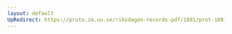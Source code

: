 ```yaml
---
layout: default
UpRedirect: https://pruto.im.uu.se/riksdagen-records-pdf/1881/prot-1881--ak--026/prot-1881--ak--026_004.pdf
---
```

